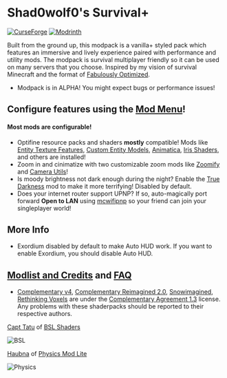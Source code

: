 # Shad0wolf0's Survival+
[![CurseForge](https://cf.way2muchnoise.eu/full_shad0wolf0s-survivalplus_downloads%20on%20CurseForge.svg?badge_style=for_the_badge)](https://www.curseforge.com/minecraft/modpacks/shad0wolf0s-survivalplus)
[![Modrinth](https://img.shields.io/modrinth/dt/shad0wolf0s-survivalplus?color=4&label=Download%20from%20Modrinth&style=for-the-badge)](https://modrinth.com/modpack/shad0wolf0s-survivalplus)

Built from the ground up, this modpack is a vanilla+ styled pack which features an immersive and lively experience paired with performance and utility  mods. The modpack is survival multiplayer friendly so it can be used on many servers that you choose. Inspired by my vision of survival Minecraft and the format of [Fabulously Optimized](https://modrinth.com/modpack/fabulously-optimized).

- Modpack is in ALPHA! You might expect bugs or performance issues!

## Configure features using the [Mod Menu](https://modrinth.com/mod/modmenu)!
#### Most mods are configurable!
- Optifine resource packs and shaders **mostly** compatible! Mods like [Entity Texture Features](https://modrinth.com/mod/entitytexturefeatures), [Custom Entity Models](https://modrinth.com/mod/cem), [Animatica](https://modrinth.com/mod/animatica), [Iris Shaders](https://modrinth.com/mod/iris), and others are installed!
- Zoom in and cinimatize with two customizable zoom mods like [Zoomify](https://modrinth.com/mod/zoomify) and [Camera Utils](https://modrinth.com/mod/camera-utils)!
- Is moody brightness not dark enough during the night? Enable the [True Darkness](https://modrinth.com/mod/true-darkness) mod to make it more terrifying! Disabled by default.
- Does your internet router support UPNP? If so, auto-magically port forward **Open to LAN** using [mcwifipnp](https://modrinth.com/mod/mcwifipnp) so your friend can join your singleplayer world!

## More Info
- Exordium disabled by default to make Auto HUD work. If you want to enable Exordium, you should disable Auto HUD.

## [Modlist and Credits](https://github.com/Shad0wolf0/Shad0wolf0s-SurvivalPlus/wiki) and [FAQ](https://github.com/Shad0wolf0/Shad0wolf0s-SurvivalPlus/blob/main/faq.md)
- [Complementary v4](https://modrinth.com/shader/complementary-shaders-v4), [Complementary Reimagined 2.0](https://modrinth.com/shader/complementary-reimagined), [Snowimagined](https://modrinth.com/shader/snowimagined), [Rethinking Voxels](https://modrinth.com/shader/rethinking-voxels) are under the [Complementary Agreement 1.3](https://github.com/ComplementaryDevelopment/ComplementaryShadersV4/blob/main/License.txt) license. Any problems with these shaderpacks should be reported to their respective authors.

[Capt Tatu](https://bitslablab.com) of [BSL Shaders](https://modrinth.com/shader/bsl-shaders)

![BSL](https://cdn-raw.modrinth.com/data/aUvCh0I8/images/5c34ddae6001fa432ff329ea5b4ab6300c638c7e.png)

[Haubna](https://minecraftphysicsmod.com/) of [Physics Mod Lite](https://modrinth.com/mod/physicsmod)

![Physics](https://cdn-raw.modrinth.com/data/aUvCh0I8/images/d097519d827d1281386bee91a409b2c86a430d1e.png)
